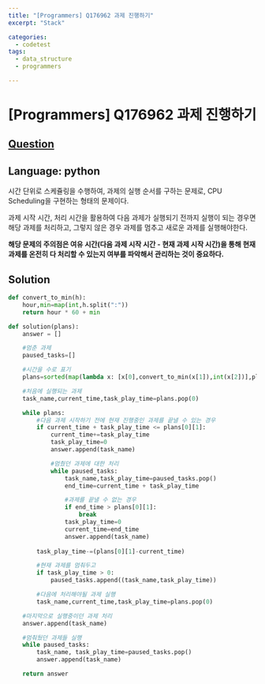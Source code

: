 ```yaml
---
title: "[Programmers] Q176962 과제 진행하기"
excerpt: "Stack"

categories:
  - codetest
tags:
  - data_structure
  - programmers

---
```

# [Programmers] Q176962 과제 진행하기
## [Question](https://school.programmers.co.kr/learn/courses/30/lessons/176962)
## Language: python

시간 단위로 스케쥴링을 수행하여, 과제의 실행 순서를 구하는 문제로, CPU Scheduling을 구현하는 형태의 문제이다. 

과제 시작 시간, 처리 시간을 활용하여 다음 과제가 실행되기 전까지 실행이 되는 경우면 해당 과제를 처리하고, 그렇지 않은 경우 과제를 멈추고 새로운 과제를 실행해야한다. 

**해당 문제의 주의점은 여유 시간(다음 과제 시작 시간 - 현재 과제 시작 시간)을 통해 현재 과제를 온전히 다 처리할 수 있는지 여부를 파악해서 관리하는 것이 중요하다.**

## Solution

```python
def convert_to_min(h):
    hour,min=map(int,h.split(":"))
    return hour * 60 + min

def solution(plans):
    answer = []

    #멈춘 과제
    paused_tasks=[]

    #시간을 수로 표기
    plans=sorted(map(lambda x: [x[0],convert_to_min(x[1]),int(x[2])],plans),key=lambda x: x[1])

    #처음에 실행되는 과제
    task_name,current_time,task_play_time=plans.pop(0)

    while plans:
        #다음 과제 시작하기 전에 현재 진행중인 과제를 끝낼 수 있는 경우
        if current_time + task_play_time <= plans[0][1]:
            current_time+=task_play_time
            task_play_time=0
            answer.append(task_name)

            #멈췄던 과제에 대한 처리
            while paused_tasks:
                task_name,task_play_time=paused_tasks.pop()
                end_time=current_time + task_play_time

                #과제를 끝낼 수 없는 경우
                if end_time > plans[0][1]:
                    break
                task_play_time=0
                current_time=end_time
                answer.append(task_name)
    
        task_play_time-=(plans[0][1]-current_time)

        #현재 과제를 멈춰두고
        if task_play_time > 0:
            paused_tasks.append((task_name,task_play_time)) 

        #다음에 처리해야될 과제 실행
        task_name,current_time,task_play_time=plans.pop(0)

    #마지막으로 실행중이던 과제 처리
    answer.append(task_name)

    #멈춰뒀던 과제들 실행
    while paused_tasks:
        task_name, task_play_time=paused_tasks.pop()
        answer.append(task_name)

    return answer
```